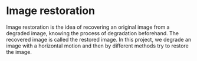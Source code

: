 # Image restoration 

Image restoration is the idea of recovering an original image from a degraded image, knowing the process of degradation beforehand. The recovered image is called the restored image. In this project, we degrade an image with a horizontal motion and then by different methods try to restore the image.
